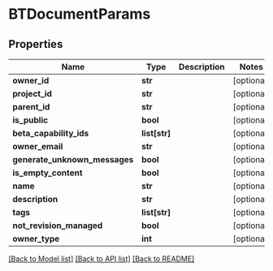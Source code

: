 # BTDocumentParams

## Properties
Name | Type | Description | Notes
------------ | ------------- | ------------- | -------------
**owner_id** | **str** |  | [optional] 
**project_id** | **str** |  | [optional] 
**parent_id** | **str** |  | [optional] 
**is_public** | **bool** |  | [optional] 
**beta_capability_ids** | **list[str]** |  | [optional] 
**owner_email** | **str** |  | [optional] 
**generate_unknown_messages** | **bool** |  | [optional] 
**is_empty_content** | **bool** |  | [optional] 
**name** | **str** |  | [optional] 
**description** | **str** |  | [optional] 
**tags** | **list[str]** |  | [optional] 
**not_revision_managed** | **bool** |  | [optional] 
**owner_type** | **int** |  | [optional] 

[[Back to Model list]](../README.md#documentation-for-models) [[Back to API list]](../README.md#documentation-for-api-endpoints) [[Back to README]](../README.md)


